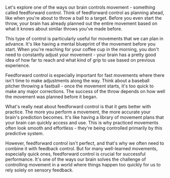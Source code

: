 Let's explore one of the ways our brain controls movement - something called feedforward control. Think of feedforward control as planning ahead, like when you're about to throw a ball to a target. Before you even start the throw, your brain has already planned out the entire movement based on what it knows about similar throws you've made before.

This type of control is particularly useful for movements that we can plan in advance. It's like having a mental blueprint of the movement before you start. When you're reaching for your coffee cup in the morning, you don't need to constantly adjust your movement - your brain has a pretty good idea of how far to reach and what kind of grip to use based on previous experience.

Feedforward control is especially important for fast movements where there isn't time to make adjustments along the way. Think about a baseball pitcher throwing a fastball - once the movement starts, it's too quick to make any major corrections. The success of the throw depends on how well the movement was planned before it began.

What's really neat about feedforward control is that it gets better with practice. The more you perform a movement, the more accurate your brain's prediction becomes. It's like having a library of movement plans that your brain can quickly access and use. This is why practiced movements often look smooth and effortless - they're being controlled primarily by this predictive system.

However, feedforward control isn't perfect, and that's why we often need to combine it with feedback control. But for many well-learned movements, especially quick ones, feedforward control is crucial for successful performance. It's one of the ways our brain solves the challenge of controlling movement in a world where things happen too quickly for us to rely solely on sensory feedback.
